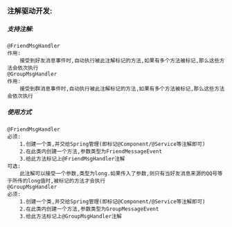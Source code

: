 
### 注解驱动开发:

##### 支持注解:

    @FriendMsgHandler
    作用:
        接受到好友消息事件时,自动执行被此注解标记的方法,如果有多个方法被标记,那么这些方法会依次执行
    @GroupMsgHandler
    作用:
        接受到群消息事件时,自动执行被此注解标记的方法,如果有多个方法被标记,那么这些方法会依次执行
##### 使用方式
    @FriendMsgHandler   
    必须:
        1.创建一个类,并交给Spring管理(即标记@Component/@Service等注解即可)
        2.在此类内创建一个方法,参数类型为FriendMessageEvent
        3.给此方法标记上@FriendMsgHandler注解
    可选:
        此注解可以接受一个参数,类型为long.如果传入了参数,则只有当好友消息来源的QQ号等于所传的long值时,被标记的方法才会执行
    @GroupMsgHandler   
    必须:
        1.创建一个类,并交给Spring管理(即标记@Component/@Service等注解即可)
        2.在此类内创建一个方法,参数类型为GroupMessageEvent
        3.给此方法标记上@GroupMsgHandler注解


